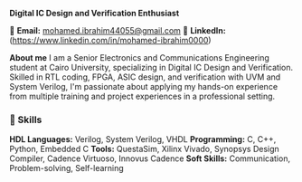 **Digital IC Design and Verification Enthusiast**

📧 **Email:** mohamed.ibrahim44055@gmail.com
🔗 **LinkedIn:** (https://www.linkedin.com/in/mohamed-ibrahim0000)

**About me**
I am a Senior Electronics and Communications Engineering student at Cairo University, specializing in Digital IC Design and Verification. 
Skilled in RTL coding, FPGA, ASIC design, and verification with UVM and System Verilog, 
I'm passionate about applying my hands-on experience from multiple training and project experiences in a professional setting.

### 💼 Skills
**HDL Languages:** Verilog, System Verilog, VHDL
**Programming:** C, C++, Python, Embedded C
**Tools:** QuestaSim, Xilinx Vivado, Synopsys Design Compiler, Cadence Virtuoso, Innovus Cadence
**Soft Skills:** Communication, Problem-solving, Self-learning

